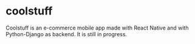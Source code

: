 # coolstuff
Coolstuff is an e-commerce mobile app made with React Native and with Python-Django as backend. It is still in progress.
